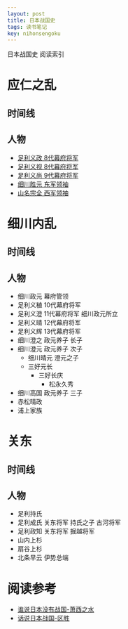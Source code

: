 ```yaml
---
layout: post
title: 日本战国史
tags: 读书笔记
key: nihonsengoku
---
```


日本战国史 阅读索引

<!--more-->
# 应仁之乱
## 时间线

## 人物
- [足利义政 8代幕府将军](https://zh.wikipedia.org/wiki/%E8%B6%B3%E5%88%A9%E4%B9%89%E6%94%BF)
- [足利义视 8代幕府将军](https://zh.wikipedia.org/wiki/%E8%B6%B3%E5%88%A9%E4%B9%89%E8%A7%86)
- [足利义尚 9代幕府将军](https://zh.wikipedia.org/wiki/%E8%B6%B3%E5%88%A9%E7%BE%A9%E5%B0%9A)
- [细川胜元 东军领袖](https://zh.wikipedia.org/wiki/%E7%B4%B0%E5%B7%9D%E5%8B%9D%E5%85%83)
- [山名宗全 西军领袖](https://zh.wikipedia.org/wiki/%E5%B1%B1%E5%90%8D%E5%AE%97%E5%85%A8)


# 细川内乱

## 时间线

## 人物
- 细川政元 幕府管领
- 足利义稙 10代幕府将军
- 足利义澄 11代幕府将军 细川政元所立
- 足利义晴 12代幕府将军 
- 足利义辉 13代幕府将军
- 细川澄之 政元养子 长子
- 细川澄元 政元养子 次子
  - 细川晴元 澄元之子
  - 三好元长
    - 三好长庆
      - 松永久秀
- 细川高国 政元养子 三子
- 赤松晴政
- 浦上家族

# 关东
## 时间线

## 人物
- 足利持氏
- 足利成氏 关东将军 持氏之子 古河将军
- 足利政知 关东将军 掘越将军
- 山内上杉
- 扇谷上杉
- 北条早云 伊势总端

# 阅读参考
- [谁说日本没有战国-萧西之水](https://book.douban.com/subject/5388877/)
- [话说日本战国-区胜](http://www.fast8.com/view/10251.html)